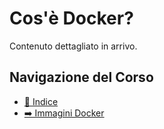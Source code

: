 # Cos'è Docker?

Contenuto dettagliato in arrivo.

## Navigazione del Corso
- [📑 Indice](../../README.md) 
- [➡️ Immagini Docker](./Docker-Images.md)
